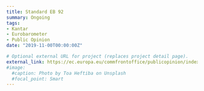 ```yaml
---
title: Standard EB 92 
summary: Ongoing
tags:
- Kantar
- Eurobarometer
- Public Opinion
date: "2019-11-00T00:00:00Z"

# Optional external URL for project (replaces project detail page).
external_link: https://ec.europa.eu/commfrontoffice/publicopinion/index.cfm/Survey/getSurveyDetail/instruments/STANDARD/surveyKy/2255
#image:
  #caption: Photo by Toa Heftiba on Unsplash
  #focal_point: Smart
---
```

